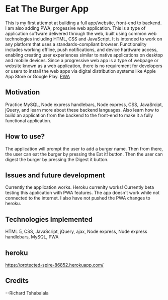 # Eat The Burger App

This is my first attempt at building a full app/website, front-end to backend. I am also adding PWA, progessive web application.  This is a type of application software delivered through the web, built using common web technologies including HTML, CSS and JavaScript. It is intended to work on any platform that uses a standards-compliant browser. Functionality includes working offline, push notifications, and device hardware access, enabling creating user experiences similar to native applications on desktop and mobile devices. Since a progressive web app is a type of webpage or website known as a web application, there is no requirement for developers or users to install the web apps via digital distribution systems like Apple App Store or Google Play.    <a href="https://en.wikipedia.org/wiki/Progressive_web_application"> PWA</a>
 
## Motivation

Practice MySQL, Node express handlebars, Node express, CSS, JavaSrcipt, jQuery, and learn more about these backend languages.  Also learn how to build an application from the backend to the front-end to make it a fully functional application.

## How to use? 

The application will prompt the user to add a burger name.  Then from there, the user can eat the burger by pressing the Eat it! button.  Then the user can digest the burger by pressing the Digest it button.


## Issues and future development

Currently the application works.  Heroku currenlty works!  Currently beta testing this application with PWA features.  The app doesn't work while not connected to the internet.  I also have not pushed the PWA changes to heroku.

## Technologies Implemented

HTML 5, CSS, JavaScript, jQuery, ajax, Node express, Node express handlebars, MySQL, PWA  

## heroku

https://protected-spire-86852.herokuapp.com/


## Credits

--Richard Tshabalala
